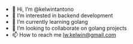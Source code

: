 - 👋 Hi, I’m @kelwintantono
- 👀 I’m interested in backend development
- 🌱 I’m currently learning golang
- 💞️ I’m looking to collaborate on golang projects
- 📫 How to reach me lw.kelwin@gmail.com

<!---
kelwintantono/kelwintantono is a ✨ special ✨ repository because its `README.md` (this file) appears on your GitHub profile.
You can click the Preview link to take a look at your changes.
--->
